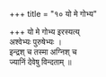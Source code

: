 +++
title = "१० यो मे गोभ्य"

+++
यो मे गोभ्य इरस्यत्य्  
अश्वेभ्यः पुरुषेभ्यः ।  
इन्द्रश् च तस्मा अग्निश् च  
ज्यानिं देवेषु विन्दताम् ॥